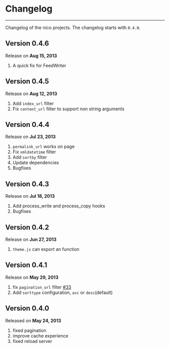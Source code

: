 # Changelog

-----

Changelog of the nico projects. The changelog starts with `0.4.0`.

## Version 0.4.6

Release on **Aug 15, 2013**

1. A quick fix for FeedWriter

## Version 0.4.5

Release on **Aug 12, 2013**

1. Add `index_url` filter
2. Fix `content_url` filter to support non string arguments


## Version 0.4.4

Release on **Jul 23, 2013**

1. `permalink_url` works on page
2. Fix `xmldatetime` filter
3. Add `sortby` filter
4. Update dependencies
5. Bugfixes

## Version 0.4.3

Release on **Jul 18, 2013**

1. Add process_write and process_copy hooks
2. Bugfixes

## Version 0.4.2

Release on **Jun 27, 2013**

1. `theme.js` can export an function


## Version 0.4.1

Release on **May 29, 2013**

1. fix `pagination_url` filter [#33](https://github.com/lepture/nico/pull/33)
2. Add `sorttype` configuration, `asc` or `desc`(default)


## Version 0.4.0

Released on **May 24, 2013**

1. fixed pagination
2. improve cache experience
3. fixed reload server
